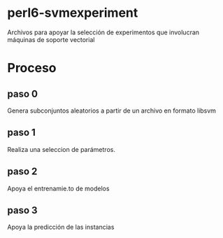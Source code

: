 # perl6-svmexperiment
Archivos para apoyar la selección de experimentos que involucran máquinas de soporte vectorial

# Proceso

## paso 0
Genera subconjuntos aleatorios a partir de un archivo en formato libsvm

## paso 1
Realiza una seleccion de parámetros.

## paso 2
Apoya el entrenamie.to de modelos

## paso 3
Apoya la predicción de las instancias

